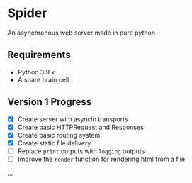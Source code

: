 # Spider
An asynchronous web server made in pure python

## Requirements
- Python 3.9.x
- A spare brain cell

## Version 1 Progress
- [x] Create server with asyncio transports
- [x] Create basic HTTPRequest and Responses
- [x] Create basic routing system
- [x] Create static file delivery
- [ ] Replace `print` outputs with `logging` outputs
- [ ] Improve the `render` function for rendering html from a file

...